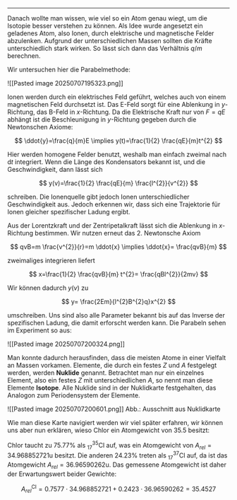 ***

Danach wollte man wissen, wie viel so ein Atom genau wiegt, um die Isotopie besser verstehen zu können. Als Idee wurde angesetzt ein geladenes Atom, also Ionen, durch elektrische und magnetische Felder abzulenken. Aufgrund der unterschiedlichen Massen sollten die Kräfte unterschiedlich stark wirken. So lässt sich dann das Verhältnis $q /m$ berechnen.

Wir untersuchen hier die Parabelmethode:

![[Pasted image 20250707195323.png]]

Ionen werden durch ein elektrisches Feld geführt, welches auch von einem magnetischen Feld durchsetzt ist. Das E-Feld sorgt für eine Ablenkung in $y$-Richtung, das B-Feld in $x$-Richtung. Da die Elektrische Kraft nur von $F=qE$ abhängt ist die Beschleunigung in $y$-Richtung gegeben durch die Newtonschen Axiome:

$$
\ddot{y}=\frac{q}{m}E \implies y(t)=\frac{1}{2} \frac{qE}{m}t^{2}
$$

Hier werden homogene Felder benutzt, weshalb man einfach zweimal nach $\text{d}t$ integriert. Wenn die Länge des Kondensators bekannt ist, und die Geschwindigkeit, dann lässt sich

$$
y(v)=\frac{1}{2} \frac{qE}{m} \frac{l^{2}}{v^{2}}
$$

schreiben. Die Ionenquelle gibt jedoch Ionen unterschiedlicher Geschwindigkeit aus. Jedoch erkennen wir, dass sich eine Trajektorie für Ionen gleicher spezifischer Ladung ergibt. 

Aus der Lorentzkraft und der Zentripetalkraft lässt sich die Ablenkung in $x$-Richtung bestimmen. Wir nutzen erneut das 2. Newtonsche Axiom

$$
qvB=m \frac{v^{2}}{r}=m \ddot{x} \implies \ddot{x}= \frac{qvB}{m}
$$

zweimaliges integrieren liefert

$$
x=\frac{1}{2} \frac{qvB}{m} t^{2}= \frac{qBl^{2}}{2mv}
$$

Wir können dadurch $y(v)$ zu

$$
y= \frac{2Em}{l^{2}B^{2}q}x^{2}
$$

umschreiben. Uns sind also alle Parameter bekannt bis auf das Inverse der spezifischen Ladung, die damit erforscht werden kann. Die Parabeln sehen im Experiment so aus:

![[Pasted image 20250707200324.png]]

Man konnte dadurch herausfinden, dass die meisten Atome in einer Vielfalt an Massen vorkamen. Elemente, die durch ein festes $Z$ und $A$ festgelegt werden, werden **Nuklide** genannt. Betrachtet man nur ein einzelnes Element, also ein festes $Z$ mit unterschiedlichen $A$, so nennt man diese Elemente **Isotope**. Alle Nuklide sind in der Nuklidkarte festgehalten, das Analogon zum Periodensystem der Elemente.

![[Pasted image 20250707200601.png]]
Abb.: Ausschnitt aus Nuklidkarte

Wie man diese Karte navigiert werden wir viel später erfahren, wir können uns aber nun erklären, wieso Chlor ein Atomgewicht von $35.5$ besitzt:

Chlor taucht zu $75.77\%$ als $^{35}_{17}\text{Cl}$ auf, was ein Atomgewicht von $A_{rel}=34.968852721\text{u}$ besitzt. Die anderen $24.23\%$ treten als $^{37}_{17}\text{Cl}$ auf, da ist das Atomgewicht $A_{rel}=36.96590262\text{u}$. Das gemessene Atomgewicht ist daher der Erwartungswert beider Gewichte:

$$
A_{rel}^{\text{Cl}}=0.7577\cdot 34.968852721+ 0.2423\cdot 36.96590262=35.4527
$$ 
